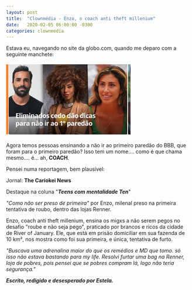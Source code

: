 ```yaml
---
layout: post
title:  "Clownmédia - Enzo, o coach anti theft millenium"
date:   2020-02-05 06:00:00 -0300
categories: clownmedia
---
```


Estava eu, navegando no site da globo.com, quando me deparo com a seguinte manchete:

![Eliminados cedo do BBB dão dicas para não ir ao 1º paredão](/images/2020-02-05/01.jpeg)

Agora temos pessoas ensinando a não ir ao primeiro paredão do BBB, que foram para o primeiro paredão? Isso tem um nome.... como é que chama mesmo.... é... ah, **COACH**.

Pensei numa reportagem, bem plausível:

Jornal: **The Cariokei News**

Destaque na coluna "***Teens com mentalidade Ten***"

*"Como não ser preso de primeira"* por Enzo, milenal preso na primeira tentativa de roubo, dentro das lojas Renner.

Enzo, coach anti theft millenium, ensina os migxs a não serem pegos no desafio "roube e não seja pego", praticado por brancos e ricos da cidade de River of January. Ele, que está em prisão domiciliar em sua fazenda de 10 km², nos mostra como foi sua primeira, e única, tentativa de furto.

*"Buscava uma adrenalina maior do que os remédios e MD que tomo. só isso não estava bastando para my life. Resolvi furtar uma bag na Renner, loja de pobres, pois pensei que se pobres compram lá, logo não teria segurança."*

***Escrito, redigido e desesperado por Estela.***